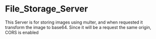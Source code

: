 # File_Storage_Server

This Server is for storing images using multer, and when requested it transform the image to base64. Since it will be a request 
the same origin, CORS is enabled
